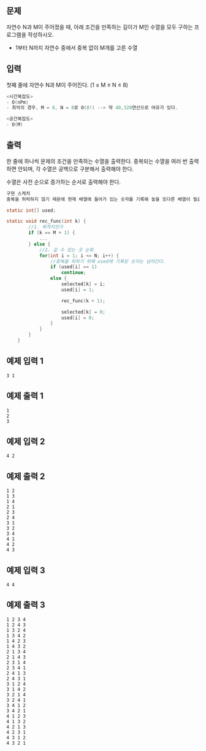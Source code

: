 ## 문제

자연수 N과 M이 주어졌을 때, 아래 조건을 만족하는 길이가 M인 수열을 모두 구하는 프로그램을 작성하시오.

- 1부터 N까지 자연수 중에서 중복 없이 M개를 고른 수열

## 입력

첫째 줄에 자연수 N과 M이 주어진다. (1 ≤ M ≤ N ≤ 8)

```c
<시간복잡도>
- O(nPm)
- 최악의 경우, M = 8, N = 8로 O(8!) --> 약 40,320연산으로 여유가 있다.

<공간복잡도>
- O(M)
```

## 출력

한 줄에 하나씩 문제의 조건을 만족하는 수열을 출력한다. 중복되는 수열을 여러 번 출력하면 안되며, 각 수열은 공백으로 구분해서 출력해야 한다.

수열은 사전 순으로 증가하는 순서로 출력해야 한다.

```c
구현 스케치
중복을 허락하지 않기 때문에 현재 배열에 들어가 있는 숫자를 기록해 놓을 또다른 배열이 필요

static int[] used;

static void rec_func(int k) {
		//1. 목적지인가
		if (k == M + 1) {
			...
		} else {
			//2. 갈 수 있는 곳 순회
			for(int i = 1; i <= N; i++) {
				//중복을 피하기 위해 used에 기록된 숫자는 넘어간다.
				if (used[i] == 1)
					continue;
				else {					
					selected[k] = i;
					used[i] = 1;

					rec_func(k + 1);

					selected[k] = 0;
					used[i] = 0;
				}
			}
		}
	}

```

## 예제 입력 1

```
3 1

```

## 예제 출력 1

```
1
2
3

```

## 예제 입력 2

```
4 2

```

## 예제 출력 2

```
1 2
1 3
1 4
2 1
2 3
2 4
3 1
3 2
3 4
4 1
4 2
4 3

```

## 예제 입력 3

```
4 4

```

## 예제 출력 3

```
1 2 3 4
1 2 4 3
1 3 2 4
1 3 4 2
1 4 2 3
1 4 3 2
2 1 3 4
2 1 4 3
2 3 1 4
2 3 4 1
2 4 1 3
2 4 3 1
3 1 2 4
3 1 4 2
3 2 1 4
3 2 4 1
3 4 1 2
3 4 2 1
4 1 2 3
4 1 3 2
4 2 1 3
4 2 3 1
4 3 1 2
4 3 2 1
```
